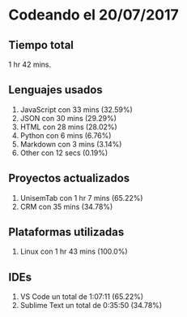 # Codeando el 20/07/2017

## Tiempo total
1 hr 42 mins.

## Lenguajes usados
1. JavaScript con 33 mins (32.59%)
1. JSON con 30 mins (29.29%)
1. HTML con 28 mins (28.02%)
1. Python con 6 mins (6.76%)
1. Markdown con 3 mins (3.14%)
1. Other con 12 secs (0.19%)

## Proyectos actualizados
1. UnisemTab con 1 hr 7 mins (65.22%)
1. CRM con 35 mins (34.78%)

## Plataformas utilizadas
1. Linux con 1 hr 43 mins (100.0%)

## IDEs
1. VS Code un total de 1:07:11 (65.22%)
1. Sublime Text un total de 0:35:50 (34.78%)
